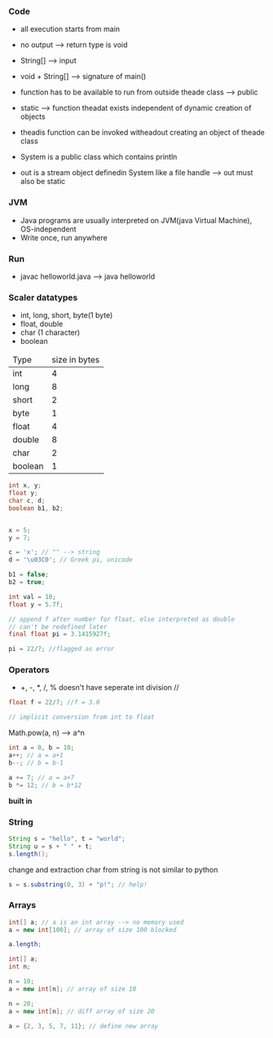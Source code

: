 ### Code 
* all execution starts from main 
* no output --> return type is void  
* String[] --> input 
* void + String[] --> signature of main()

* function has to be available to run from outside theade class --> public 
* static --> function theadat exists independent of dynamic creation of objects 
* theadis function can be invoked witheadout creating an object of theade class 
* System is a public class which contains println 
* out is a stream object definedin System like a file handle --> out must also be static

### JVM
* Java programs are usually interpreted on JVM(java Virtual Machine), OS-independent 
* Write once, run anywhere 

### Run 
* javac helloworld.java --> java helloworld

### Scaler datatypes 
* int, long, short, byte(1 byte)
* float, double 
* char (1 character)
* boolean 

<table>
    <thead>
        <tr>
            <td>Type</td>
            <td>size in bytes</td>
        </tr>
    </thead>
    <tbody>
        <tr>
            <td>int</td>
            <td>4</td>
        </tr>
        <tr>
            <td>long</td>
            <td>8</td>
        </tr>
        <tr>
            <td>short</td>
            <td>2</td>
        </tr>
        <tr>
            <td>byte</td>
            <td>1</td>
        </tr>
        <tr>
            <td>float</td>
            <td>4</td>
        </tr>
        <tr>
            <td>double</td>
            <td>8</td>
        </tr>
        <tr>
            <td>char</td>
            <td>2</td>
        </tr>
        <tr>
            <td>boolean</td>
            <td>1</td>
        </tr>
    </tbody>
</table>

```java
int x, y; 
float y; 
char c, d; 
boolean b1, b2;


x = 5; 
y = 7; 

c = 'x'; // "" --> string
d = '\u03C0'; // Greek pi, unicode 

b1 = false; 
b2 = true; 

int val = 10; 
float y = 5.7f;

// append f after number for float, else interpreted as double 
// can't be redefined later 
final float pi = 3.1415927f;

pi = 22/7; //flagged as error 
```

### Operators 
* +, -, *, /, % 
doesn't have seperate int division // 
```java 
float f = 22/7; //f = 3.0

// implicit conversion from int to float 
```
Math.pow(a, n) --> a^n

```java 
int a = 0, b = 10; 
a++; // a = a+1
b--; // b = b-1

a += 7; // a = a+7
b *= 12; // b = b*12
``` 
**built in**
### String 
```java 
String s = "hello", t = "world";
String u = s + " " + t; 
s.length();
```
change and extraction char from string is not similar to python

```java
s = s.substring(0, 3) + "p!"; // help!
```

### Arrays 
```java
int[] a; // a is an int array --> no memory used 
a = new int[100]; // array of size 100 blocked 

a.length; 
```

```java
int[] a; 
int n; 

n = 10; 
a = new int[n]; // array of size 10 

n = 20; 
a = new int[n]; // diff array of size 20

a = {2, 3, 5, 7, 11}; // define new array 
```